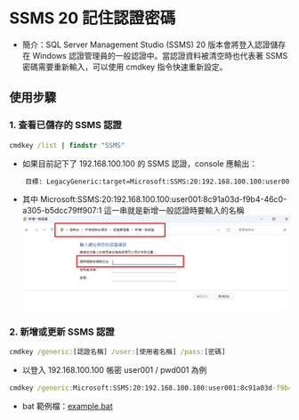 # SSMS 20 記住認證密碼

- 簡介：SQL Server Management Studio (SSMS) 20 版本會將登入認證儲存在 Windows 認證管理員的一般認證中。當認證資料被清空時也代表著 SSMS 密碼需要重新輸入，可以使用 cmdkey 指令快速重新設定。

## 使用步驟

### 1. 查看已儲存的 SSMS 認證
```cmd
cmdkey /list | findstr "SSMS"
```

- 如果目前記下了 192.168.100.100 的 SSMS 認證，console 應輸出：
```cmd
    目標: LegacyGeneric:target=Microsoft:SSMS:20:192.168.100.100:user001:8c91a03d-f9b4-46c0-a305-b5dcc79ff907:1
```

- 其中 Microsoft:SSMS:20:192.168.100.100:user001:8c91a03d-f9b4-46c0-a305-b5dcc79ff907:1 這一串就是新增一般認證時要輸入的名稱
![](01.png)

### 2. 新增或更新 SSMS 認證
```cmd
cmdkey /generic:[認證名稱] /user:[使用者名稱] /pass:[密碼]
```

- 以登入 192.168.100.100 帳密 user001 / pwd001 為例
```cmd
cmdkey /generic:Microsoft:SSMS:20:192.168.100.100:user001:8c91a03d-f9b4-46c0-a305-b5dcc79ff907:1 /user:user001 /pass:pwd001
```

- bat 範例檔：[example.bat](example.bat)
